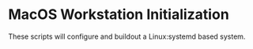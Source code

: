 # MacOS Workstation Initialization

These scripts will configure and buildout a Linux:systemd based system.
